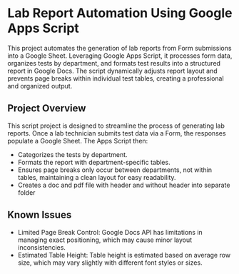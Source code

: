 # Lab Report Automation Using Google Apps Script
This project automates the generation of lab reports from Form submissions into a Google Sheet. Leveraging Google Apps Script, it processes form data, organizes tests by department, and formats test results into a structured report in Google Docs. The script dynamically adjusts report layout and prevents page breaks within individual test tables, creating a professional and organized output.

## Project Overview
This script project is designed to streamline the process of generating lab reports. Once a lab technician submits test data via a Form, the responses populate a Google Sheet. The Apps Script then:

- Categorizes the tests by department.
- Formats the report with department-specific tables.
- Ensures page breaks only occur between departments, not within tables, maintaining a clean layout for easy readability.
- Creates a doc and pdf file with header and without header into separate folder

## Known Issues
- Limited Page Break Control: Google Docs API has limitations in managing exact positioning, which may cause minor layout inconsistencies.
- Estimated Table Height: Table height is estimated based on average row size, which may vary slightly with different font styles or sizes.